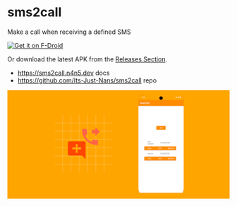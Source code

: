 # sms2call

Make a call when receiving a defined SMS

[<img src="https://fdroid.gitlab.io/artwork/badge/get-it-on.png"
     alt="Get it on F-Droid"
     height="80">](https://f-droid.org/packages/dev.n4n5.sms2call/)

Or download the latest APK from the [Releases Section](https://github.com/Its-Just-Nans/sms2call/releases/latest).
 
- <https://sms2call.n4n5.dev> docs
- <https://github.com/Its-Just-Nans/sms2call> repo

![Cover](./docs/src/images/cover.png)

